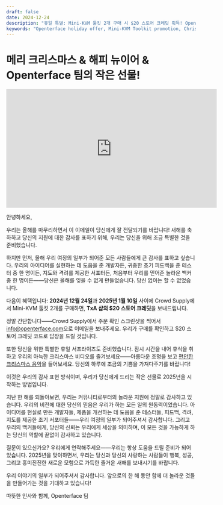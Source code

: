 ```yaml
---
draft: false
date: 2024-12-24
description: "휴일 특별: Mini-KVM 툴킷 2개 구매 시 $20 스토어 크레딧 획득! Openterface와 함께 크리스마스와 새해를 축하하세요, 12월 24일-1월 10일 진행. 추가로: 우리의 축제적인 크리스마스 비디오와 연말 메시지를 즐기세요."
keywords: "Openterface holiday offer, Mini-KVM Toolkit promotion, Christmas special, tech holiday deals, $20 store credit, New Year tech offer, Crowd Supply promotion, TxA shop credit, holiday tech sale, Christmas 2024, tech gifts, Mini-KVM bundle, year-end offer"
---
```


# 메리 크리스마스 & 해피 뉴이어 & Openterface 팀의 작은 선물!

<iframe width="560" height="315" loading="lazy" src="https://www.youtube.com/embed/wEWAhXCXQ1E?si=RU4QVXxP_Fi6WAu_" title="YouTube video player" frameborder="0" allow="accelerometer; autoplay; clipboard-write; encrypted-media; gyroscope; picture-in-picture; web-share" referrerpolicy="strict-origin-when-cross-origin" allowfullscreen></iframe>

안녕하세요,

우리는 올해를 마무리하면서 이 이메일이 당신에게 잘 전달되기를 바랍니다! 새해를 축하하고 당신의 지원에 대한 감사를 표하기 위해, 우리는 당신을 위해 조금 특별한 것을 준비했습니다.

하지만 먼저, 올해 우리 여정의 일부가 되어준 모든 사람들에게 큰 감사를 표하고 싶습니다. 우리의 아이디어를 실현하는 데 도움을 준 개발자든, 귀중한 초기 피드백을 준 테스터 중 한 명이든, 지도와 격려를 제공한 서포터든, 처음부터 우리를 믿어준 놀라운 백커 중 한 명이든——당신은 올해를 잊을 수 없게 만들었습니다. 당신 없이는 할 수 없었습니다.

다음이 혜택입니다:
**2024년 12월 24일**과 **2025년 1월 10일** 사이에 Crowd Supply에서 Mini-KVM 툴킷 2개를 구매하면, **TxA 샵의 $20 스토어 크레딧**을 보내드립니다.

정말 간단합니다——Crowd Supply에서 주문 확인 스크린샷을 찍어서 [info@openterface.com](mailto:info@openterface.com)으로 이메일을 보내주세요. 우리가 구매를 확인하고 $20 스토어 크레딧 코드로 답장을 드릴 것입니다.

또한 당신을 위한 특별한 휴일 서프라이즈도 준비했습니다. 잠시 시간을 내어 휴식을 취하고 우리의 아늑한 크리스마스 비디오를 즐겨보세요——아름다운 조명을 보고 [편안한 크리스마스 음악](https://www.youtube.com/watch?v=wEWAhXCXQ1E)을 들어보세요. 당신의 하루에 조금의 기쁨을 가져다주기를 바랍니다!

이것은 우리의 감사 표현 방식이며, 우리가 당신에게 드리는 작은 선물로 2025년을 시작하는 방법입니다.

지난 한 해를 되돌아보면, 우리는 커뮤니티로부터의 놀라운 지원에 정말로 감사하고 있습니다. 우리의 비전에 대한 당신의 믿음은 우리가 하는 모든 일의 원동력이었습니다. 아이디어를 현실로 만든 개발자들, 제품을 개선하는 데 도움을 준 테스터들, 피드백, 격려, 지도를 제공한 초기 서포터들——우리 여정의 일부가 되어주셔서 감사합니다. 그리고 우리의 백커들에게, 당신의 신뢰는 우리에게 세상을 의미하며, 이 모든 것을 가능하게 하는 당신의 역할에 끝없이 감사하고 있습니다.

질문이 있으신가요? 우리에게 연락해주세요——우리는 항상 도움을 드릴 준비가 되어 있습니다. 2025년을 맞이하면서, 우리는 당신과 당신의 사랑하는 사람들이 행복, 성공, 그리고 흥미진진한 새로운 모험으로 가득한 즐거운 새해를 보내시기를 바랍니다.

우리 이야기의 일부가 되어주셔서 감사합니다. 앞으로의 한 해 동안 함께 더 놀라운 것들을 만들어가는 것을 기대하고 있습니다!

따뜻한 인사와 함께,
Openterface 팀
